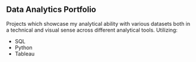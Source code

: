 ## Data Analytics Portfolio
Projects  which showcase my analytical ability with various datasets both in a technical and visual sense across different analytical tools.
Utilizing: 
* SQL 
* Python 
* Tableau
